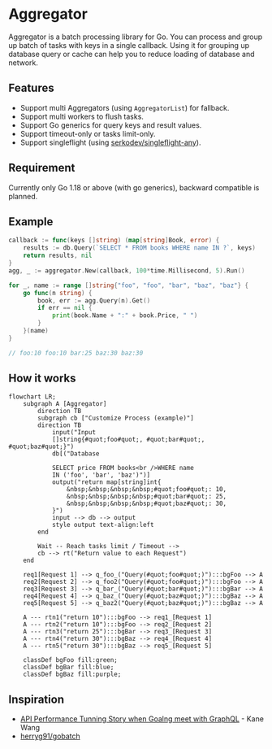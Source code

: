 # Aggregator

Aggregator is a batch processing library for Go. You can process and group up batch of tasks with keys in a single callback. Using it for grouping up database query or cache can help you to reduce loading of database and network.

## Features

- Support multi Aggregators (using `AggregatorList`) for fallback.
- Support multi workers to flush tasks.
- Support Go generics for query keys and result values.
- Support timeout-only or tasks limit-only.
- Support singleflight (using [serkodev/singleflight-any](https://github.com/serkodev/singleflight-any)).

## Requirement

Currently only Go 1.18 or above (with go generics), backward compatible is planned.

## Example

```go
callback := func(keys []string) (map[string]Book, error) {
    results := db.Query(`SELECT * FROM books WHERE name IN ?`, keys)
    return results, nil
}
agg, _ := aggregator.New(callback, 100*time.Millisecond, 5).Run()

for _, name := range []string{"foo", "foo", "bar", "baz", "baz"} {
    go func(n string) {
        book, err := agg.Query(n).Get()
        if err == nil {
            print(book.Name + ":" + book.Price, " ")
        }
    }(name)
}

// foo:10 foo:10 bar:25 baz:30 baz:30 
```

## How it works

```mermaid
flowchart LR;
    subgraph A [Aggregator]
        direction TB
        subgraph cb ["Customize Process (example)"]
        direction TB
            input("Input
            []string{#quot;foo#quot;, #quot;bar#quot;, #quot;baz#quot;}")
            db[("Database

            SELECT price FROM books<br />WHERE name
            IN ('foo', 'bar', 'baz')")]
            output("return map[string]int{
                &nbsp;&nbsp;&nbsp;&nbsp;#quot;foo#quot;: 10,
                &nbsp;&nbsp;&nbsp;&nbsp;#quot;bar#quot;: 25,
                &nbsp;&nbsp;&nbsp;&nbsp;#quot;baz#quot;: 30,
            }")
            input --> db --> output
            style output text-align:left
        end

        Wait -- Reach tasks limit / Timeout -->
        cb --> rt("Return value to each Request")
    end

    req1[Request 1] --> q_foo_("Query(#quot;foo#quot;)"):::bgFoo --> A
    req2[Request 2] --> q_foo2("Query(#quot;foo#quot;)"):::bgFoo --> A
    req3[Request 3] --> q_bar_("Query(#quot;bar#quot;)"):::bgBar --> A
    req4[Request 4] --> q_baz_("Query(#quot;baz#quot;)"):::bgBaz --> A
    req5[Request 5] --> q_baz2("Query(#quot;baz#quot;)"):::bgBaz --> A

    A --- rtn1("return 10"):::bgFoo --> req1_[Request 1]
    A --- rtn2("return 10"):::bgFoo --> req2_[Request 2]
    A --- rtn3("return 25"):::bgBar --> req3_[Request 3]
    A --- rtn4("return 30"):::bgBaz --> req4_[Request 4]
    A --- rtn5("return 30"):::bgBaz --> req5_[Request 5]

    classDef bgFoo fill:green;
    classDef bgBar fill:blue;
    classDef bgBaz fill:purple;
```

## Inspiration

- [API Performance Tunning Story when Goalng meet with GraphQL](https://hackmd.io/zvmgdunRR8mjAjVIMx0eDA?both) - Kane Wang
- [herryg91/gobatch](https://github.com/herryg91/gobatch)

